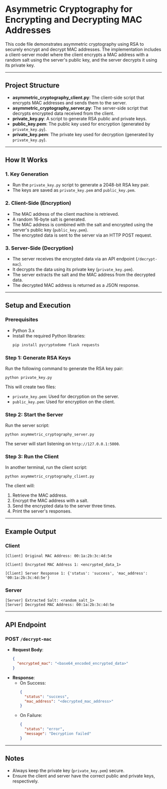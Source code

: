 
# Asymmetric Cryptography for Encrypting and Decrypting MAC Addresses


This code file demonstrates asymmetric cryptography using RSA to securely encrypt and decrypt MAC addresses. The
implementation includes a client-server model where the client encrypts a MAC address with a random salt using the
server's public key, and the server decrypts it using its private key.

---

## Project Structure

- **asymmetric_cryptography_client.py**: The client-side script that encrypts MAC addresses and sends them to the
  server.
- **asymmetric_cryptography_server.py**: The server-side script that decrypts encrypted data received from the client.
- **private_key.py**: A script to generate RSA public and private keys.
- **public_key.pem**: The public key used for encryption (generated by `private_key.py`).
- **private_key.pem**: The private key used for decryption (generated by `private_key.py`).

---

## How It Works

### 1. Key Generation

- Run the `private_key.py` script to generate a 2048-bit RSA key pair.
- The keys are saved as `private_key.pem` and `public_key.pem`.

### 2. Client-Side (Encryption)

- The MAC address of the client machine is retrieved.
- A random 16-byte salt is generated.
- The MAC address is combined with the salt and encrypted using the server's public key (`public_key.pem`).
- The encrypted data is sent to the server via an HTTP POST request.

### 3. Server-Side (Decryption)

- The server receives the encrypted data via an API endpoint (`/decrypt-mac`).
- It decrypts the data using its private key (`private_key.pem`).
- The server extracts the salt and the MAC address from the decrypted data.
- The decrypted MAC address is returned as a JSON response.

---

## Setup and Execution

### Prerequisites

- Python 3.x
- Install the required Python libraries:
  ```bash
  pip install pycryptodome flask requests
  ```

### Step 1: Generate RSA Keys

Run the following command to generate the RSA key pair:

```
python private_key.py
```

This will create two files:

- `private_key.pem`: Used for decryption on the server.
- `public_key.pem`: Used for encryption on the client.

### Step 2: Start the Server

Run the server script:

```
python asymmetric_cryptography_server.py
```

The server will start listening on `http://127.0.0.1:5000`.

### Step 3: Run the Client

In another terminal, run the client script:

```
python asymmetric_cryptography_client.py
```

The client will:

1. Retrieve the MAC address.
2. Encrypt the MAC address with a salt.
3. Send the encrypted data to the server three times.
4. Print the server's responses.

---

## Example Output

### Client

```
[Client] Original MAC Address: 00:1a:2b:3c:4d:5e

[Client] Encrypted MAC Address 1: <encrypted_data_1>

[Client] Server Response 1: {'status': 'success', 'mac_address': '00:1a:2b:3c:4d:5e'}
```

### Server

```
[Server] Extracted Salt: <random_salt_1>
[Server] Decrypted MAC Address: 00:1a:2b:3c:4d:5e
```

---

## API Endpoint

### POST `/decrypt-mac`

- **Request Body**:
  ```json
  {
    "encrypted_mac": "<base64_encoded_encrypted_data>"
  }
  ```
- **Response**:
    - On Success:
      ```json
      {
        "status": "success",
        "mac_address": "<decrypted_mac_address>"
      }
      ```
    - On Failure:
      ```json
      {
        "status": "error",
        "message": "Decryption failed"
      }
      ```

---

## Notes

- Always keep the private key (`private_key.pem`) secure.
- Ensure the client and server have the correct public and private keys, respectively.